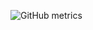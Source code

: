 ![GitHub metrics](https://metrics.lecoq.io/HyperSkys?template=classic&followup=1&isocalendar=1&languages=1&isocalendar.duration=half-year&config.timezone=America%2FLos_Angeles)
